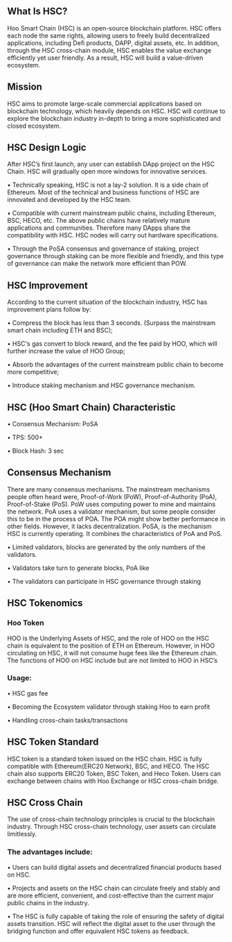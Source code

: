 ## What Is HSC?
Hoo Smart Chain (HSC) is an open-source blockchain platform. HSC offers each node the same rights, allowing users to freely build decentralized applications, including Defi products, DAPP, digital assets, etc. In addition, through the HSC cross-chain module, HSC enables the value exchange efficiently yet user friendly. As a result, HSC will build a value-driven ecosystem. 

## Mission
HSC aims to promote large-scale commercial applications based on blockchain technology, which heavily depends on HSC. HSC will continue to explore the blockchain industry in-depth to bring a more sophisticated and closed ecosystem. 


## HSC Design Logic 
After HSC’s first launch, any user can establish DApp project on the HSC Chain. HSC will gradually open more windows for innovative services. 

•	Technically speaking, HSC is not a lay-2 solution. It is a side chain of Ethereum. Most of the technical and business functions of HSC are innovated and developed by the HSC team.

•	Compatible with current mainstream public chains, including Ethereum, BSC, HECO, etc. The above public chains have relatively mature applications and communities. Therefore many DApps share the compatibility with HSC. HSC nodes will carry out hardware specifications.

•	Through the PoSA consensus and governance of staking, project governance through staking can be more flexible and friendly, and this type of governance can make the network more efficient than POW.


## HSC Improvement

According to the current situation of the blockchain industry, HSC has improvement plans follow by:

•	Compress the block has less than 3 seconds. (Surpass the mainstream smart chain including ETH and BSC); 

•	HSC's gas convert to block reward, and the fee paid by HOO, which will further increase the value of HOO Group; 

•	Absorb the advantages of the current mainstream public chain to become more competitive; 

•	Introduce staking mechanism and HSC governance mechanism.


## HSC (Hoo Smart Chain) Characteristic
•	Consensus Mechanism: PoSA

•	TPS: 500+

•	Block Hash: 3 sec



## Consensus Mechanism

There are many consensus mechanisms. The mainstream mechanisms people often heard were, Proof-of-Work (PoW), Proof-of-Authority (PoA), Proof-of-Stake (PoS). PoW uses computing power to mine and maintains the network. PoA uses a validator mechanism, but some people consider this to be in the process of POA. The POA might show better performance in other fields. However, it lacks decentralization. PoSA, is the mechanism HSC is currently operating. It combines the characteristics of PoA and PoS. 
    
•	Limited validators, blocks are generated by the only numbers of the validators. 

•	Validators take turn to generate blocks, PoA like

•	The validators can participate in HSC governance through staking



## HSC Tokenomics
### Hoo Token

HOO is the Underlying Assets of HSC, and the role of HOO on the HSC chain is equivalent to the position of ETH on Ethereum. However, in HOO circulating on HSC, it will not consume huge fees like the Ethereum chain. The functions of HOO on HSC include but are not limited to HOO in HSC’s 

### Usage: 

•	HSC gas fee

•	Becoming the Ecosystem validator through staking Hoo to earn profit

•	Handling cross-chain tasks/transactions



## HSC Token Standard

HSC token is a standard token issued on the HSC chain. HSC is fully compatible with Ethereum(ERC20 Network), BSC, and HECO. The HSC chain also supports ERC20 Token, BSC Token, and Heco Token. Users can exchange between chains with Hoo Exchange or HSC cross-chain bridge.



## HSC Cross Chain
The use of cross-chain technology principles is crucial to the blockchain industry. Through HSC cross-chain technology, user assets can circulate limitlessly. 

### The advantages include:
•	Users can build digital assets and decentralized financial products based on HSC. 

•	Projects and assets on the HSC chain can circulate freely and stably and are more efficient, convenient, and cost-effective than the current major public chains in the industry.

•	The HSC is fully capable of taking the role of ensuring the safety of digital assets transition. HSC will reflect the digital asset to the user through the bridging function and offer equivalent HSC tokens as feedback. 

<!-- ## HSC Explorer
    HSC Explorer区块浏览器使您可以搜索，查看和分析Hoo Smart Chain数据、交易记录，验证器以及在HSC上进行的其他关键信息。
    区块链浏览器地址：
 -->
